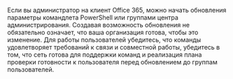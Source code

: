 Если вы администратор на клиент Office 365, можно начать обновления параметры командлета PowerShell или группами центра администрирования. Создавая возможность обновления не обязательно означает, что ваша организация готова, чтобы это изменение. Для работы пользователей убедитесь, что команды удовлетворяет требований к связи и совместной работы, убедитесь в том, что сеть готова для поддержки команд и реализация плана проверки готовности к пользователя перед обновлением до группам пользователей.